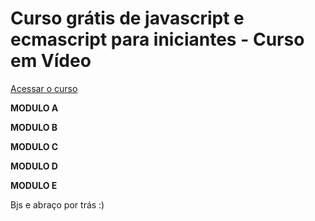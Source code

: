 # Curso grátis de javascript e ecmascript para iniciantes - Curso em Vídeo
[Acessar o curso](https://www.youtube.com/playlist?list=PLHz_AreHm4dlsK3Nr9GVvXCbpQyHQl1o1)

**MODULO A**

**MODULO B**

**MODULO C**

**MODULO D**

**MODULO E**

Bjs e abraço por trás :)
